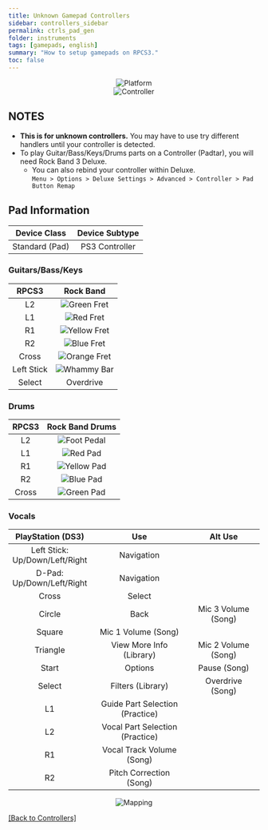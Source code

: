 ```yaml
---
title: Unknown Gamepad Controllers
sidebar: controllers_sidebar
permalink: ctrls_pad_gen
folder: instruments
tags: [gamepads, english]
summary: "How to setup gamepads on RPCS3."
toc: false
---
```


<div align="center"> <img src="https://carlmylo.github.io/rb3-pc/images/instruments/plat/myst.png" alt="Platform" title="Platform"></div>

<div align="center"> <img src="https://carlmylo.github.io/rb3-pc/images/instruments/cont/mystcontrollers.png" alt="Controller" title="Controller"></div>

## NOTES

* **This is for unknown controllers.** You may have to use try different handlers until your controller is detected.
* To play Guitar/Bass/Keys/Drums parts on a Controller (Padtar), you will need Rock Band 3 Deluxe.
	- You can also rebind your controller within Deluxe.  
	`Menu > Options > Deluxe Settings > Advanced > Controller > Pad Button Remap`

## Pad Information

| Device Class | Device Subtype |
|:------------------:|:---------------------:|
| Standard (Pad) | PS3 Controller |

### Guitars/Bass/Keys

| **RPCS3**          | **Rock Band** |
|:------------------:|:---------------------:|
| L2 | ![Green Fret](https://carlmylo.github.io/rb3-pc/images/btns/gtrs/gf.png "Green Fret") |
| L1 | ![Red Fret](https://carlmylo.github.io/rb3-pc/images/btns/gtrs/rf.png "Red Fret") |
| R1 | ![Yellow Fret](https://carlmylo.github.io/rb3-pc/images/btns/gtrs/yf.png "Yellow Fret") |
| R2 | ![Blue Fret](https://carlmylo.github.io/rb3-pc/images/btns/gtrs/bf.png "Blue Fret") |
| Cross | ![Orange Fret](https://carlmylo.github.io/rb3-pc/images/btns/gtrs/of.png "Orange Fret") |
| Left Stick | ![Whammy Bar](https://carlmylo.github.io/rb3-pc/images/btns/gtrs/wb.png "Whammy Bar") |
| Select | Overdrive |

### Drums 

| **RPCS3**    | **Rock Band Drums** |
|:--------:|:-------------------:|
| L2 | ![Foot Pedal](https://carlmylo.github.io/rb3-pc/images/btns/drms/rb/kp.png "Foot Pedal") |
| L1 | ![Red Pad](https://carlmylo.github.io/rb3-pc/images/btns/drms/rb/rp.png "Red Pad") |
| R1 | ![Yellow Pad](https://carlmylo.github.io/rb3-pc/images/btns/drms/rb/yp.png "Yellow Pad") |
| R2 | ![Blue Pad](https://carlmylo.github.io/rb3-pc/images/btns/drms/rb/bp.png "Blue Pad") |
| Cross | ![Green Pad](https://carlmylo.github.io/rb3-pc/images/btns/drms/rb/gp.png "Green Pad") |

### Vocals

| **PlayStation (DS3)** | **Use** | **Alt Use** |
|:---------------------:|:-------------------------------:|:-------------------:|
| Left Stick: <br> Up/Down/Left/Right | Navigation | |
| D-Pad: <br> Up/Down/Left/Right | Navigation | |
| Cross | Select | |
| Circle | Back | Mic 3 Volume (Song) |
| Square | Mic 1 Volume (Song) | |
| Triangle | View More Info (Library) | Mic 2 Volume (Song) |
| Start | Options | Pause (Song) |
| Select | Filters (Library) | Overdrive (Song) |
| L1 | Guide Part Selection (Practice) | |
| L2 | Vocal Part Selection (Practice) | |
| R1 | Vocal Track Volume (Song) | |
| R2 | Pitch Correction (Song) | |

<div align="center"> <img src="https://carlmylo.github.io/rb3-pc/images/instruments/maps/mystmapping.png" alt="Mapping" title="Mapping"></div>

[[Back to Controllers]](https://carlmylo.github.io/rb3-pc/ctrls#instrument-list)